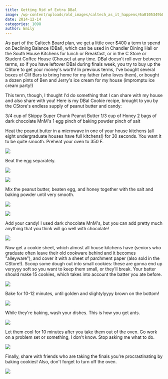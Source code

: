 ```yaml
---
title: Getting Rid of Extra DBal
image: /wp-content/uploads/old_images/caltech_as_it_happens/6a0105349b8251970b01b8d0a4d6d5970c.jpg
date: 2014-12-14
categories: 1098
author: Emily
---
```


As part of the Caltech Board plan, we get a little over $400 a term to spend on Declining Balance (DBal), which can be used in Chandler Dining Hall or the South House Kitchens for lunch or Breakfast, or in the C Store or Student Coffee House (Chouse) at any time. DBal doesn't roll over between terms, so if you have leftover DBal during finals week, you try to buy up the CStore to get your money's worth! In previous terms, I've bought several boxes of Clif Bars to bring home for my father (who loves them), or bought a dozen pints of Ben and Jerry's ice cream for my house (impromptu ice cream party!)

This term, though, I thought I'd do something that I can share with my house and also share with you! Here is my DBal Cookie recipe, brought to you by the CStore's endless supply of peanut butter and candy:

3/4 cup of Skippy Super Chunk Peanut Butter
1/3 cup of Honey
2 bags of dark chocolate MnM's
1 egg
pinch of baking powder
pinch of salt

Heat the peanut butter in a microwave in one of your house kitchens (all eight undergraduate houses have full kitchens!) for 30 seconds. You want it to be quite smooth. Preheat your oven to 350 F.


![](/old_images/caltech_as_it_happens/6a0105349b8251970b01bb07bfebb9970d.jpg)

Beat the egg separately.


![](/old_images/caltech_as_it_happens/6a0105349b8251970b01b7c71aef25970b.jpg)


![](/old_images/caltech_as_it_happens/6a0105349b8251970b01bb07bfebcf970d.jpg)

Mix the peanut butter, beaten egg, and honey together with the salt and baking powder until very smooth.


![](/old_images/caltech_as_it_happens/6a0105349b8251970b01b8d0a4d71a970c.jpg)


![](/old_images/caltech_as_it_happens/6a0105349b8251970b01b7c71aef48970b.jpg)

Add your candy! I used dark chocolate MnM's, but you can add pretty much anything that you think will go well with chocolate!

![](/old_images/caltech_as_it_happens/6a0105349b8251970b01b7c71aef5e970b.jpg)

Now get a cookie sheet, which almost all house kitchens have (seniors who graduate often leave their old cookware behind and it becomes "alleyware"), and cover it with a sheet of parchment paper (also sold in the CStore!). Scoop some dough out into small cookies: these are gonna end up veryyyy soft so you want to keep them small, or they'll break. Your batter should make 15 cookies, which takes into account the batter you ate before.


![](/old_images/caltech_as_it_happens/6a0105349b8251970b01b7c71aefbf970b.jpg)

Bake for 10-12 minutes, until golden and slightylyyyy brown on the bottom!

![](/old_images/caltech_as_it_happens/6a0105349b8251970b01b8d0a4d78f970c.jpg)

While they're baking, wash your dishes. This is how you get ants.


![](/old_images/caltech_as_it_happens/6a0105349b8251970b01bb07bfec9d970d.jpg)

Let them cool for 10 minutes after you take them out of the oven. Go work on a problem set or something, I don't know. Stop asking me what to do.


![](/old_images/caltech_as_it_happens/6a0105349b8251970b01b8d0a4de90970c.jpg)

Finally, share with friends who are taking the finals you're procrastinating by baking cookies! Also, don't forget to turn off the oven.


![](/old_images/caltech_as_it_happens/6a0105349b8251970b01b8d0a4dea3970c.jpg)
